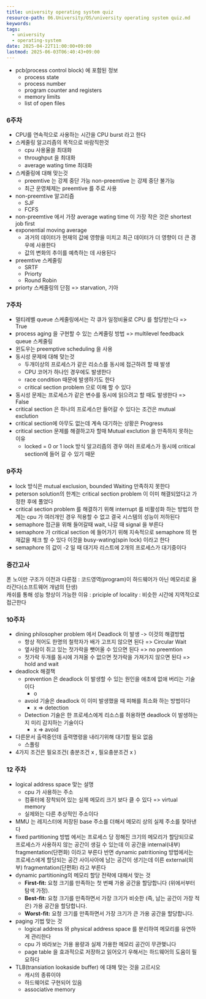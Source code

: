 ```yaml
---
title: university operating system quiz
resource-path: 06.University/OS/university operating system quiz.md
keywords:
tags:
  - university
  - operating-system
date: 2025-04-22T11:00:00+09:00
lastmod: 2025-06-03T06:40:43+09:00
---
```

- pcb(process control block) 에 포함된 정보
	- process state
	- process number
	- program counter and registers
	- memory limits
	- list of open files

### 6주차

- CPU를 연속적으로 사용하는 시간을 CPU burst 라고 한다
- 스케줄링 알고리즘의 목적으로 바람직한것
	- cpu 사용율을 최대화
	- throughput 을 최대화
	- average wating time 최대화
- 스케줄링에 대해 맞는것
	- preemtive 는 강제 중단 가능 non-preemtive 는 강제 중단 불가능
	- 최근 운영체제는 preemtive 를 주로 사용
- non-preemtive 알고리즘
	- SJF
	- FCFS
- non-preemtive 에서 가장 average wating time 이 가장 작은 것은 shortest job first
- exponential moving average
	- 과거의 데이터가 현재의 값에 영향을 미치고 최근 데이터가 더 영향이 더 큰 경우에 사용한다
	- 값의 변화의 추이를 예측하는 데 사용된다
- preemtive 스케줄링
	- SRTF
	- Priorty
	- Round Robin
- priorty 스케줄링의 단점 => starvation, 기아


### 7주차
- 멀티레벨 queue 스케줄링에서는 각 큐가 일정비율로 CPU 를 할당받는다 => True
- process aging 을 구현할 수 있는 스케줄링 방법 => multilevel feedback queue 스케줄링
- 윈도우는 preemptive scheduling 을 사용
- 동시성 문제에 대해 맞는것 
	- 두개이상의 프로세스가 같은 리소스를 동시에 접근하려 할 때 발생
	- CPU 코어가 하나인 경우에도 발생한다
	- race condition 때문에 발생하기도 한다
	- critical section problem 으로 이해 할 수 있다
- 동시성 문제는 프로세스가 같은 변수를 동시에 읽으려고 할 때도 발생한다 => False
- critical section 은 하나의 프로세스만 들어갈 수 있다는 조건은 mutual exclution
- critical section에 아무도 없는데 계속 대기하는 상황은 Progress
- critical section 문제를 해결하고자 할때 Mutual exclution 을 만족하지 못하는 이유
	- locked = 0 or 1 lock 방식 알고리즘의 경우 여러 프로세스가 동시에 critical section에 들어 갈 수 있기 때문

### 9주차
- lock 방식은 mutual exclusion, bounded Waiting 만족하지 못한다
- peterson solution의 한계는 critical section problem 이 이미 해결되었다고 가정한 후에 풀었다
- critical section problem 를 해결하기 위해 interrupt 를 비활성화 하는 방법의 한계는 cpu 가 여러개인 경우 적용할 수 없고 결국 시스템의 성능이 저하된다
- semaphore 접근을 위해 들어갈때 wait, 나갈 때 signal 을 부른다
- semaphore 가 critical section 에 들어가기 위해 지속적으로 semaphore 의 현재값을 체크 할 수 있다 이것을 busy-wating(spin lock) 이라고 한다
- semaphore 의 값이 -2 일 때 대기자 리스트에 2개의 프로세스가 대기중이다


### 중간고사
폰 노이만 구조가 이전과 다른점 : 코드영역(program)이 하드웨어가 아닌 메모리로 올라간다(소프트웨어 개념의 탄생)  
캐쉬를 통해 성능 향상이 가능한 이유 : priciple of locality : 비슷한 시간에 지역적으로 접근한다



### 10주차
- dining philosopher problem 에서 Deadlock 이 발생 -> 이것의 해결방법
	- 항상 적어도 한명의 철학자가 배가 고프지 않으면 된다 => Circular Wait
	- 옆사람이 쥐고 있는 젓가락을 뺏어올 수 있으면 된다 => no preemtion 
	- 젓가락 두개를 동시에 가져올 수 없으면 젓가락을 가져가지 않으면 된다 => hold and wait
- deadlock 해결책
	- prevention 은 deadlock 이 발생할 수 있는 원인을 애초에 없애 버리는 기술이다
		- o
	- avoid 기술은 deadlock 이 이미 발생했을 때 피해를 최소화 하는 방법이다
		- x => detection
	- Detection 기술은 한 프로세스에게 리소스를 허용하면 deadlock 이 발생하는지 미리 감지하는 기술이다
		- x => avoid
- 다른문서 출력중인데 출력명령을 내리기위해 대기할 필요 없음
	- 스풀링
- 4가지 조건은 필요조건( 충분조건 x , 필요충분조건 x )







### 12 주차

- logical address space 맞는 설명
  - cpu 가 사용하는 주소
  - 컴퓨터에 장착되어 있는 실제 메모리 크기 보다 클 수 있다 => virtual memory
  - 실제와는 다른 추상적인 주소이다
- MMU 는 레지스터에 저장된 base 주소를 더해서 메모리 상의 실제 주소를 찾아낸다
- fixed partitioning 방법 에서는 프로세스 당 정해진 크기의 메모리가 할당되므로 프로세스가 사용하지 않는 공간이 생길 수 있는데 이 공간을 internal(내부) fragmentation(단편화) 이라고 부른다 반면 dynamic patritioning 방법에서는 프로세스에게 할당되는 공간 사이사아에 남는 공간이 생기는데 이른 external(외부) fragmentation(단편화) 라고 부른다
- dynamic partitioning의 메모리 할당 전략에 대해서 맞는 것
  - **First-fit:** 요청 크기를 만족하는 첫 번째 가용 공간을 할당합니다 (위에서부터 탐색 가정).
  - **Best-fit:** 요청 크기를 만족하면서 가장 크기가 비슷한 (즉, 남는 공간이 가장 적은) 가용 공간을 할당합니다.
  - **Worst-fit:** 요청 크기를 만족하면서 가장 크기가 큰 가용 공간을 할당합니다.
- paging 기법 맞는 것
  - logical address 와 physical address space 를 분리하여 메모리를 유연하게 관리한다
  - cpu 가 바라보는 가용 용량과 실제 가용한 메모리 공간이 무관햊니다
  - page table 을 효과적으로 저장하고 읽어오기 우해서는 하드웨어의 도움이 필요하다
- TLB(transiation lookaside buffer) 에 대해 맞는 것을 고르시오
  - 캐시의 종류이야
  - 하드웨어로 구현되어 있음
  - associative memory


